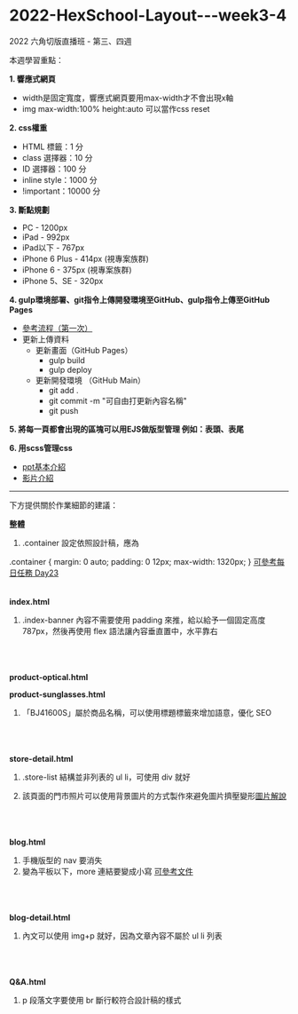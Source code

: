 # 2022-HexSchool-Layout---week3-4

2022 六角切版直播班 - 第三、四週

本週學習重點：

<b>1. 響應式網頁</b>
  - width是固定寬度，響應式網頁要用max-width才不會出現x軸
  - img max-width:100% height:auto 可以當作css reset

<b>2. css權重</b>
  - HTML 標籤：1 分
  - class 選擇器：10 分
  - ID 選擇器：100 分
  - inline style：1000 分
  - !important：10000 分

<b>3. 斷點規劃</b>
  - PC - 1200px
  - iPad - 992px
  - iPad以下 - 767px
  - iPhone 6 Plus - 414px (視專案族群)
  - iPhone 6 - 375px (視專案族群)
  - iPhone 5、SE - 320px

<b>4. gulp環境部署、git指令上傳開發環境至GitHub、gulp指令上傳至GitHub Pages</b>
  - <a href="https://hackmd.io/yWpLNMPRT2yvIR4Zq_idGw?view">參考流程（第一次）</a>
  - 更新上傳資料
    - 更新畫面（GitHub Pages）
      - gulp build
      - gulp deploy
    - 更新開發環境 （GitHub Main）
      - git add .
      - git commit -m "可自由打更新內容名稱"
      - git push
      
<b>5. 將每一頁都會出現的區塊可以用EJS做版型管理 例如：表頭、表尾</b>

<b>6. 用scss管理css</b>
  - <a href="https://docs.google.com/presentation/d/11-HFPxkmVj5b6WP50zkKB_GtccvynUu3GaDeALaLpd0/edit#slide=id.p42">ppt基本介紹</a>
  - <a href="https://courses.hexschool.com/courses/1eebd3/lectures/11953744">影片介紹</a>
 
 -------------------------------------
 
 下方提供關於作業細節的建議：

<b>整體</b>

1. .container 設定依照設計稿，應為

.container {
	margin: 0 auto;
	padding: 0 12px;
	max-width: 1320px;
}
[可參考每日任務 Day23](https://hackmd.io/GQUnJGzdR6SSQDnlZdWwqA#RWD-%E6%8E%92%E7%89%88%E9%96%93%E8%B7%9D)
<br>
<br>
<br>
<b>index.html</b>

1. .index-banner 內容不需要使用 padding 來推，給以給予一個固定高度 787px，然後再使用 flex 語法讓內容垂直置中，水平靠右
<br>
<br>
<br>
<b>product-optical.html</b>

<b>product-sunglasses.html</b>

1. 「BJ41600S」屬於商品名稱，可以使用標題標籤來增加語意，優化 SEO
<br>
<br>
<br>
<b>store-detail.html</b>

1. .store-list 結構並非列表的 ul li，可使用 div 就好

2. 該頁面的門市照片可以使用背景圖片的方式製作來避免圖片擠壓變形[圖片解說](https://i.imgur.com/mMxqq5q.png)
<br>
<br>
<br>
<b>blog.html</b>

1. 手機版型的 nav 要消失
2. 變為平板以下，more 連結要變成小寫
[可參考文件](https://developer.mozilla.org/zh-CN/docs/Web/CSS/text-transform)
<br>
<br>
<br>
<b>blog-detail.html</b>

1. 內文可以使用 img+p 就好，因為文章內容不屬於 ul li 列表
<br>
<br>
<br>
<b>Q&A.html</b>

1. p 段落文字要使用 br 斷行較符合設計稿的樣式
